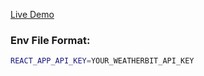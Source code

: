 [Live Demo](https://mayes-weather-app.herokuapp.com/)

### Env File Format:
```bash
REACT_APP_API_KEY=YOUR_WEATHERBIT_API_KEY
```
